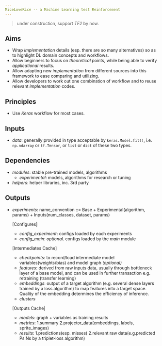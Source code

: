 ```yaml
---
MiceLoveRice -- a Machine Learning test Reinforcement
---
```

> under construction, support _TF2_ by now.

## Aims
- Wrap _implementation_ details (esp. there are so many alternatives) so as to highlight DL domain concepts and workflows.
- Allow beginners to focus on _theoretical_ points, while being able to verify _applicational_ results. 
- Allow adapting new _implementation_ from different sources into this framework to ease comparing and utilizing.
- Allow developers to work out one combination of workflow and to reuse relevant _implementation_ codes.


## Principles
- Use _Keras_ workflow for most cases.


## Inputs
- _data_: generally provided in type acceptable by `keras.Model.fit()`, i.e. `np.ndarray` or `tf.Tensor`, or `list` or `dict` of these two types.

## Dependencies
- _modules_: stable pre-trained models, algorithms
  - _experimental_: models, algorithms for research or tuning
- _helpers_: helper libraries, inc. 3rd party

## Outputs
- _experiments_: name_convention ::= Base + Experimental(algorithm, params) + Inputs(num_classes, dataset, params)

  [Configures]
  - _config_experiment_: configs loaded by each experiments 
  - _config_main_: _optional_. configs loaded by the _main_ module

  [Intermediates Cache]
  - _checkpoints_: to record/load intermediate model variables(weights/bias) and model graph _(optional)_
  - _features_: derived from raw inputs data, usually through bottleneck layer of a base model, and can be used in further transaction e.g. retraining (transfer learning)
  - _embeddings_: output of a target algorithm (e.g. several dense layers trained by a loss algorithm) to map features into a target space. Quality of the embedding determines the efficiency of inference. 
  - _clusters_

  [Outputs Cache]
  - _models_: graph + variables as training results
  - _metrics_: 1.summary 2.projector_data(embeddings, labels, sprite_images)
  - _results_: 1.predictions(esp. misses) 2.relevant raw data(e.g.predicted Ps Ns by a triplet-loss algorithm)

